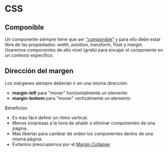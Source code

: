 # CSS

## Componible
Un componente siempre tiene que ser ["componible"](http://dle.rae.es/?id=A2BkG2M) y para ello debe estar libre de las propiedades: width, position, transform, float y margin.
Usaremos componentes de alto nivel (grids) para encajar el componente en un contexto específico.

## Dirección del margen
Los márgenes siempre deberían ir en una misma dirección:
- **margin-left** para "mover" horizontalmente un elemento
- **margin-bottom** para "mover" verticalmente un elemento

Beneficios:
- Es más fácil definir un ritmo vertical.
- Menos sorpresas a la hora de añadir o eliminar componentes de una página.
- Más libertar para cambiar de orden los componentes dentro de una misma página.
- Evitamos preocuparnos por el [Margin Collapse](https://developer.mozilla.org/es/docs/Web/CSS/CSS_Modelo_Caja/Mastering_margin_collapsing)
